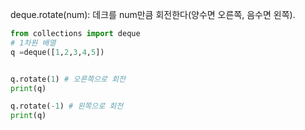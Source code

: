 
deque.rotate(num): 데크를 num만큼 회전한다(양수면 오른쪽, 음수면 왼쪽).

``` python
from collections import deque
# 1차원 배열
q =deque([1,2,3,4,5])


q.rotate(1) # 오른쪽으로 회전
print(q)

q.rotate(-1) # 왼쪽으로 회전
print(q)
```
